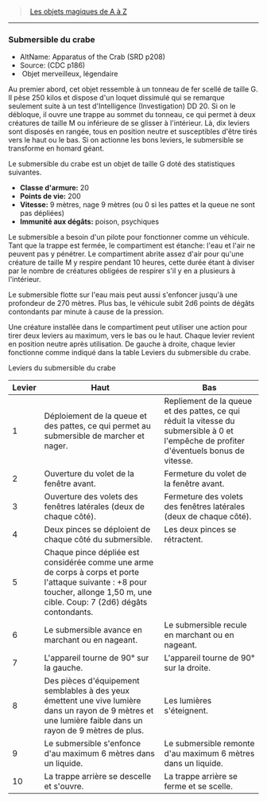 ﻿> [Les objets magiques de A à Z](hd_magicitems_az_les_objets_magiques_de_a_a_z.md)

---

### Submersible du crabe

- AltName: Apparatus of the Crab (SRD p208)
- Source: (CDC p186)
-  Objet merveilleux, légendaire

Au premier abord, cet objet ressemble à un tonneau de fer scellé de taille G. Il pèse 250 kilos et dispose d'un loquet dissimulé qui se remarque seulement suite à un test d'Intelligence (Investigation) DD 20. Si on le débloque, il ouvre une trappe au sommet du tonneau, ce qui permet à deux créatures de taille M ou inférieure de se glisser à l'intérieur. Là, dix leviers sont disposés en rangée, tous en position neutre et susceptibles d'être tirés vers le haut ou le bas. Si on actionne les bons leviers, le submersible se transforme en homard géant.

Le submersible du crabe est un objet de taille G doté des statistiques suivantes.

- **Classe d'armure:** 20
- **Points de vie:** 200
- **Vitesse:** 9 mètres, nage 9 mètres (ou 0 si les pattes et la queue ne sont pas dépliées)
- **Immunité aux dégâts:** poison, psychiques

Le submersible a besoin d'un pilote pour fonctionner comme un véhicule. Tant que la trappe est fermée, le compartiment est étanche: l'eau et l'air ne peuvent pas y pénétrer. Le compartiment abrite assez d'air pour qu'une créature de taille M y respire pendant 10 heures, cette durée étant à diviser par le nombre de créatures obligées de respirer s'il y en a plusieurs à l'intérieur.

Le submersible flotte sur l'eau mais peut aussi s'enfoncer jusqu'à une profondeur de 270 mètres. Plus bas, le véhicule subit 2d6 points de dégâts contondants par minute à cause de la pression.

Une créature installée dans le compartiment peut utiliser une action pour tirer deux leviers au maximum, vers le bas ou le haut. Chaque levier revient en position neutre après utilisation. De gauche à droite, chaque levier fonctionne comme indiqué dans la table Leviers du submersible du crabe.

Leviers du submersible du crabe

|Levier|Haut|Bas|
|---|---|---|
|1|Déploiement de la queue et des pattes, ce qui permet au submersible de marcher et nager.|Repliement de la queue et des pattes, ce qui réduit la vitesse du submersible à 0 et l'empêche de profiter d'éventuels bonus de vitesse.|
|2|Ouverture du volet de la fenêtre avant.|Fermeture du volet de la fenêtre avant.|
|3|Ouverture des volets des fenêtres latérales (deux de chaque côté).|Fermeture des volets des fenêtres latérales (deux de chaque côté).|
|4|Deux pinces se déploient de chaque côté du submersible.|Les deux pinces se rétractent.|
|5|Chaque pince dépliée est considérée comme une arme de corps à corps et porte l'attaque suivante : +8 pour toucher, allonge 1,50 m, une cible. Coup: 7 (2d6) dégâts contondants.||
|6|Le submersible avance en marchant ou en nageant.|Le submersible recule en marchant ou en nageant.|
|7|L'appareil tourne de 90° sur la gauche.|L'appareil tourne de 90° sur la droite.|
|8|Des pièces d'équipement semblables à des yeux émettent une vive lumière dans un rayon de 9 mètres et une lumière faible dans un rayon de 9 mètres de plus.|Les lumières s'éteignent.|
|9|Le submersible s'enfonce d'au maximum 6 mètres dans un liquide.|Le submersible remonte d'au maximum 6 mètres dans un liquide.|
|10|La trappe arrière se descelle et s'ouvre.|La trappe arrière se ferme et se scelle.|

